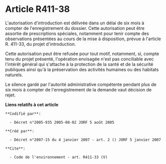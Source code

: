# Article R411-38

L'autorisation d'introduction est délivrée dans un délai de six mois à compter de l'enregistrement du dossier. Cette
autorisation peut être assortie de prescriptions spéciales, notamment pour tenir compte des observations présentées au cours
de la mise à disposition, prévue à l'article R. 411-33, du projet d'introduction. 

Cette autorisation peut être refusée pour tout motif, notamment, si, compte tenu du projet présenté, l'opération envisagée
n'est pas conciliable avec l'intérêt général qui s'attache à la protection de la santé et de la sécurité publiques ainsi qu'à
la préservation des activités humaines ou des habitats naturels. 

Le silence gardé par l'autorité administrative compétente pendant plus de six mois à compter de l'enregistrement de la
demande vaut décision de rejet.

**Liens relatifs à cet article**

	**Codifié par**:

	  - Décret n°2005-935 2005-08-02 JORF 5 août 2005

	**Créé par**:

	  - Décret n°2007-15 du 4 janvier 2007 - art. 2 () JORF 5 janvier 2007

	**Cite**:

	  - Code de l'environnement - art. R411-33 (V)
